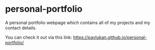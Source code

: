# personal-portfolio
A personal portfolio webpage which contains all of my projects and my contact details.

You can check it out via this link: https://pavlukan.github.io/personal-portfolio/

